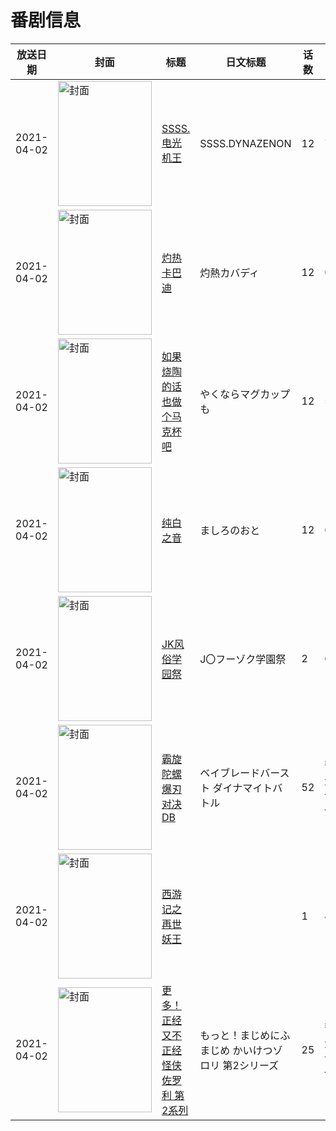 # 番剧信息

|放送日期|封面|标题|日文标题|话数|评分|评分人数|
|---|---|---|---|---|---|---|
|2021-04-02|<img src="//lain.bgm.tv/pic/cover/c/a1/11/296367_yPic1.jpg" alt="封面" style="width:150px;height:200px;object-fit:cover;">|[SSSS.电光机王](https://bangumi.tv/subject/296367)|SSSS.DYNAZENON|12|7.5|9669人评分|
|2021-04-02|<img src="//lain.bgm.tv/pic/cover/c/07/64/309921_7QFz7.jpg" alt="封面" style="width:150px;height:200px;object-fit:cover;">|[灼热卡巴迪](https://bangumi.tv/subject/309921)|灼熱カバディ|12|6.1|153人评分|
|2021-04-02|<img src="//lain.bgm.tv/pic/cover/c/de/ad/311615_ROY0R.jpg" alt="封面" style="width:150px;height:200px;object-fit:cover;">|[如果烧陶的话也做个马克杯吧](https://bangumi.tv/subject/311615)|やくならマグカップも|12|5.8|512人评分|
|2021-04-02|<img src="//lain.bgm.tv/pic/cover/c/d7/89/311784_4X3wH.jpg" alt="封面" style="width:150px;height:200px;object-fit:cover;">|[纯白之音](https://bangumi.tv/subject/311784)|ましろのおと|12|6.3|662人评分|
|2021-04-02|<img src="/img/no_icon_subject.png" alt="封面" style="width:150px;height:200px;object-fit:cover;">|[JK风俗学园祭](https://bangumi.tv/subject/323745)|J〇フーゾク学園祭|2|6.2|371人评分|
|2021-04-02|<img src="//lain.bgm.tv/pic/cover/c/c7/db/330869_RysIm.jpg" alt="封面" style="width:150px;height:200px;object-fit:cover;">|[霸旋陀螺 爆刃对决 DB](https://bangumi.tv/subject/330869)|ベイブレードバースト ダイナマイトバトル|52|暂无评分|少于10人评分|
|2021-04-02|<img src="//lain.bgm.tv/pic/cover/c/b4/19/332137_3EIBZ.jpg" alt="封面" style="width:150px;height:200px;object-fit:cover;">|[西游记之再世妖王](https://bangumi.tv/subject/332137)||1|4.2|19人评分|
|2021-04-02|<img src="//lain.bgm.tv/pic/cover/c/87/90/336281_h8rv9.jpg" alt="封面" style="width:150px;height:200px;object-fit:cover;">|[更多！正经又不正经 怪侠佐罗利 第2系列](https://bangumi.tv/subject/336281)|もっと！まじめにふまじめ かいけつゾロリ 第2シリーズ|25|暂无评分|少于10人评分|
